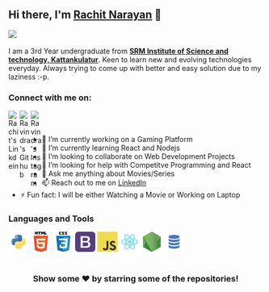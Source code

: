 ## Hi there, I'm [Rachit Narayan](https://narayanrachit.github.io/Resume/) 👋

![](https://komarev.com/ghpvc/?username=narayanrachit&style=plastic)

I am a 3rd Year undergraduate from <a href="https://www.srmist.edu.in/"> <b>SRM Institute of Science and technology, Kattankulatur</b></a>. Keen to learn new and evolving technologies everyday. Always trying to come up with better and easy solution due to my laziness :-p.<br>

### Connect with me on:

<a href="https://www.linkedin.com/in/rachit-narayan/">
  <img align="left" alt="Rachit's Linkdein" width="22px" src="https://cdn.jsdelivr.net/npm/simple-icons@v3/icons/linkedin.svg" />
</a>
<a href="https://github.com/narayanrachit">
  <img align="left" alt="Ravindra's Github" width="22px" src="https://cdn.jsdelivr.net/npm/simple-icons@v3/icons/github.svg" />
</a>
<a href="https://www.instagram.com/narayanrachit/">
  <img align="left" alt="Ravindra's Instagram" width="22px" src="https://cdn.jsdelivr.net/npm/simple-icons@v3/icons/instagram.svg" />
</a>

<br/>
<br/>

- 🔭 I’m currently working on a Gaming Platform
- 🌱 I’m currently learning React and Nodejs
- 👯 I’m looking to collaborate on Web Development Projects
- 🤔 I’m looking for help with Competitve Programming and React
- 💬 Ask me anything about Movies/Series 
- 📫 Reach out to me on [LinkedIn](https://www.linkedin.com/in/rachit-narayan/)
- ⚡ Fun fact: I will be either Watching a Movie or Working on Laptop

### Languages and Tools

<code><img height="40" src="https://raw.githubusercontent.com/github/explore/80688e429a7d4ef2fca1e82350fe8e3517d3494d/topics/python/python.png"></code>
<code><img height="40" src="https://raw.githubusercontent.com/github/explore/80688e429a7d4ef2fca1e82350fe8e3517d3494d/topics/html/html.png"></code>
<code><img height="40" src="https://raw.githubusercontent.com/github/explore/80688e429a7d4ef2fca1e82350fe8e3517d3494d/topics/css/css.png"></code>
<code><img height="40" src="https://raw.githubusercontent.com/github/explore/80688e429a7d4ef2fca1e82350fe8e3517d3494d/topics/bootstrap/bootstrap.png"></code>
<code><img height="40" src="https://raw.githubusercontent.com/github/explore/80688e429a7d4ef2fca1e82350fe8e3517d3494d/topics/javascript/javascript.png"></code>
<code><img height="40" src="https://raw.githubusercontent.com/github/explore/80688e429a7d4ef2fca1e82350fe8e3517d3494d/topics/react/react.png"></code>
<code><img height="40" src="https://raw.githubusercontent.com/github/explore/80688e429a7d4ef2fca1e82350fe8e3517d3494d/topics/nodejs/nodejs.png"></code>
<code><img height="40" src="https://raw.githubusercontent.com/github/explore/80688e429a7d4ef2fca1e82350fe8e3517d3494d/topics/sql/sql.png"></code>
<br/>
<br/>
<div align="center">

### Show some ❤️ by starring some of the repositories!

</div>
